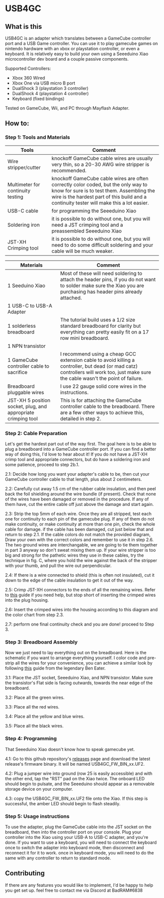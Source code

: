 # USB4GC

## What is this
USB4GC is an adapter which translates between a GameCube controller port and a USB Game controller. You can use it to play gamecube games on nintendo hardware with an xbox or playstation controller, or even a keyboard. It is relatively easy to build your own using a Seeeduino Xiao microcontroller dev board and a couple passive components.

Supported Controllers:
 - Xbox 360 Wired
 - Xbox One via USB micro B port
 - DualShock 3 (playstation 3 controller)
 - DualShock 4 (playstation 4 controller)
 - Keyboard (fixed bindings)

Tested on GameCube, Wii, and PC through Mayflash Adapter.


## How to:

### Step 1: Tools and Materials

Tools | Comment
-|-
Wire stripper/cutter | knockoff GameCube cable wires are usually very thin, so a 20-30 AWG wire stripper is recommended.
Multimeter for continuity testing | knockoff GameCube cable wires are often correctly color coded, but the only way to know for sure is to test them. Assembling the wire is the hardest part of this build and a continuity tester will make this a lot easier.
USB-C cable | for programming the Seeeduino Xiao
Soldering iron | it is possible to do without one, but you will need a JST crimping tool and a preassembled Seeeduino Xiao
JST-XH Crimping tool | it is possible to do without one, but you will need to do some difficult soldering and your cable will be much weaker.

Materials | Comment
-|-
1 Seeduino Xiao | Most of these will need soldering to attach the header pins, if you do not want to solder make sure the Xiao you are purchasing has header pins already attached.
1 USB-C to USB-A Adapter | 
1 solderless breadboard | The tutorial build uses a 1/2 size standard breadboard for clarity but everything can pretty easily fit on a 17 row mini breadboard.
1 NPN transistor | 
1 GameCube controller cable to sacrifice | I recommend using a cheap GCC extension cable to avoid killing a controller, but dead (or mad catz) controllers will work too, just make sure the cable wasn't the point of failure.
Breadboard pluggable wires | I use 22 gauge solid core wires in the instructions.
JST-XH 5 position socket, plug, and appropriate crimping tool | This is for attaching the GameCube controller cable to the breadboard. There are a few other ways to achieve this, detailed in step 2.

### Step 2: Cable Preparation

Let's get the hardest part out of the way first. The goal here is to be able to plug a breadboard into a GameCube controller port. If you can find a better way of doing this, I'd love to hear about it! If you do not have a JST-XH crimp tool and appropriate connectors, but do have a soldering iron and some patience, proceed to step 2b.1.

2.1: Decide how long you want your adapter's cable to be, then cut your GameCube controller cable to that length, plus about 2 centimeters.

2.2: Carefully cut away 1.5 cm of the rubber cable insulation, and then peel back the foil shielding around the wire bundle (if present). Check that none of the wires have been damaged or removed in the procedure. If any of them have, cut the entire cable off just above the damage and start again.

2.3: Strip the top 5mm of each wire. Once they are all stripped, test each one for continuity to each pin of the gamecube plug. If any of them do not make continuity, or make continuity at more than one pin, check the whole cable for damage. if the cable has been damaged, cut just below that and return to step 2.1. If the cable colors do not match the provided diagram, Draw your own with the correct colors and remember to use it in step 2.6. The two ground wires are interchangable, we are going to tie them together in part 3 anyway so don't sweat mixing them up. If your wire stripper is too big and strong for the pathetic wires they use in these cables, try the technique in fig. C, where you hold the wire against the back of the stripper with your thumb, and pull the wire out perpendicular.

2.4: If there is a wire connected to shield (this is often not insulated), cut it down to the edge of the cable insulation to get it out of the way.

2.5: Crimp JST-XH connectors to the ends of all the remaining wires. Refer to [this](https://iotexpert.com/jst-connector-crimping-insanity/) guide if you need help, but stop short of inserting the crimped wires into the plug housing.

2.6: Insert the crimped wires into the housing according to this diagram and the color chart from step 2.3.

2.7: perform one final continuity check and you are done! proceed to Step 3.


### Step 3: Breadboard Assembly

Now we just need to lay everything out on the breadboard. Here is the schematic if you want to arrange everything yourself. I color code and pre-strip all the wires for your convenience, you can achieve a similar look by following [this](https://www.youtube.com/watch?v=PE-_rJqvDhQ) guide from the legendary Ben Eater.

3.1: Place the JST socket, Seeeduino Xiao, and NPN transistor. Make sure the transistor's Flat side is facing outwards, towards the near edge of the breadboard.

3.2: Place all the green wires.

3.3: Place all the red wires.

3.4: Place all the yellow and blue wires.

3.5: Place all the black wires.


### Step 4: Programming

That Seeeduino Xiao doesn't know how to speak gamecube yet.

4.1: Go to this github repository's [releases]() page and download the latest release's firmware binary. It will be named USB4GC_FW_BIN_xx.UF2.

4.2: Plug a jumper wire into ground (row 25 is easily accessible) and with the other end, tap the "RST" pad on the Xiao twice. The onboard LED should begin to pulsate, and the Seeeduino should appear as a removable storage device on your computer.

4.3: copy the USB4GC_FW_BIN_xx.UF2 file onto the Xiao. If this step is successful, the amber LED should begin to flash steadily.


### Step 5: Usage instructions

To use the adapter, plug the GameCube cable into the JST socket on the breadboard, then into the controller port on your console. Plug your controller into the Xiao using your USB-A to USB-C adapter, and you're done. If you want to use a keyboard, you will need to connect the keyboard once to switch the adapter into keyboard mode, then disconnect and reconnect it for it to work. once in keyboard mode, you will need to do the same with any controller to return to standard mode.


## Contributing

If there are any features you would like to implement, I'd be happy to help you get set up. feel free to contact me via Discord at BadRAM#6838
